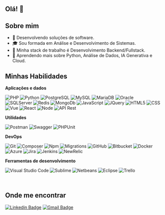 ## Olá! 👋

## Sobre mim

- 🤔 Desenvolvendo soluções de software.
- 🎓 Sou formada em Análise e Desenvolvimento de Sistemas.
- 💼 Minha stack de trabalho é Desenvolvimento Backend/Fullstack.
- 🌱 Aprendendo mais sobre Python, Análise de Dados, IA Generativa e Cloud.

## Minhas Habilidades

**Aplicações e dados**

![PHP](https://img.shields.io/badge/-PHP-333333?style=flat&logo=PHP&logoColor=00599C)
![Python](https://img.shields.io/badge/-Python-333333?style=flat&logo=Python&logoColor=00599C)
![PostgreSQL](https://img.shields.io/badge/-PostgreSQL-333333?style=flat&logo=postgresql)
![MySQL](https://img.shields.io/badge/-MySQL-333333?style=flat&logo=mysql)
![MariaDB](https://img.shields.io/badge/-MariaDb-333333?style=flat&logo=mariadb)
![Oracle](https://img.shields.io/badge/-Oracle-333333?style=flat&logo=oracle)
![SQLServer](https://img.shields.io/badge/-SQLServer-333333?style=flat&logo=sqlserver)
![Redis](https://img.shields.io/badge/-Redis-333333?style=flat&logo=redis)
![MongoDb](https://img.shields.io/badge/-MongoDb-333333?style=flat&logo=mongodb)
![JavaScript](https://img.shields.io/badge/-JavaScript-333333?style=flat&logo=javascript)
![JQuery](https://img.shields.io/badge/-JQuery-333333?style=flat&logo=jquery)
![HTML5](https://img.shields.io/badge/-HTML5-333333?style=flat&logo=HTML5)
![CSS](https://img.shields.io/badge/-CSS-333333?style=flat&logo=CSS3&logoColor=1572B6)
![Vue](https://img.shields.io/badge/-Vue-333333?style=flat&logo=vue)
![React](https://img.shields.io/badge/-React-333333?style=flat&logo=react)
![Node](https://img.shields.io/badge/-Node-333333?style=flat&logo=node)
![API Rest](https://img.shields.io/badge/-ApiREST-333333?style=flat&logo=apirest)


**Utilidades**

![Postman](https://img.shields.io/badge/-Postman-333333?style=flat&logo=postman)
![Swagger](https://img.shields.io/badge/-Swagger-333333?style=flat&logo=swagger)
![PHPUnit](https://img.shields.io/badge/-PHPUnit-333333?style=flat&logo=phpunit)

**DevOps**

![Git](https://img.shields.io/badge/-Git-333333?style=flat&logo=git)
![Composer](https://img.shields.io/badge/-Composer-333333?style=flat&logo=composer)
![Npm](https://img.shields.io/badge/-Npm-333333?style=flat&logo=npm)
![Migrations](https://img.shields.io/badge/-Migrations-333333?style=flat&logo=migrations)
![GitHub](https://img.shields.io/badge/-GitHub-333333?style=flat&logo=github)
![Bitbucket](https://img.shields.io/badge/-Bitbucket-333333?style=flat&logo=bitbucket)
![Docker](https://img.shields.io/badge/-Docker-333333?style=flat&logo=docker)
![Azure](https://img.shields.io/badge/-Azure-333333?style=flat&logo=azure)
![Jira](https://img.shields.io/badge/-Jira-333333?style=flat&logo=jira)
![Jenkins](https://img.shields.io/badge/-Jenkins-333333?style=flat&logo=jenkins)
![NewRelic](https://img.shields.io/badge/-NewRelic-333333?style=flat&logo=newrelic)

**Ferramentas de desenvolvimento**

![Visual Studio Code](https://img.shields.io/badge/-Visual%20Studio%20Code-333333?style=flat&logo=visual-studio-code&logoColor=007ACC)
![Sublime](https://img.shields.io/badge/-Sublime-333333?style=flat&logo=sublime-ide&logoColor=2C2255)
![Netbeans](https://img.shields.io/badge/-Netbeans-333333?style=flat&logo=netbeans-ide&logoColor=2C2255)
![Eclipse](https://img.shields.io/badge/-Eclipse-333333?style=flat&logo=eclipse-ide&logoColor=2C2255)
![Trello](https://img.shields.io/badge/-Trello-333333?style=flat&logo=trello&logoColor=007ACC)

<br/>

## Onde me encontrar

[![Linkedin Badge](https://img.shields.io/badge/-LinkedIn-800080?style=flat-square&logo=Linkedin&logoColor=dd7f85&link=https://www.linkedin.com/in/annecarolldev/)](https://www.linkedin.com/in/annecarolldev/) 
[![Gmail Badge](https://img.shields.io/badge/-caroll.azev@gmail.com-800080?style=flat-square&logo=Gmail&logoColor=dd7f85&link=mailto:caroll.azev@gmail.com)](mailto:caroll.azev@gmail.com)
